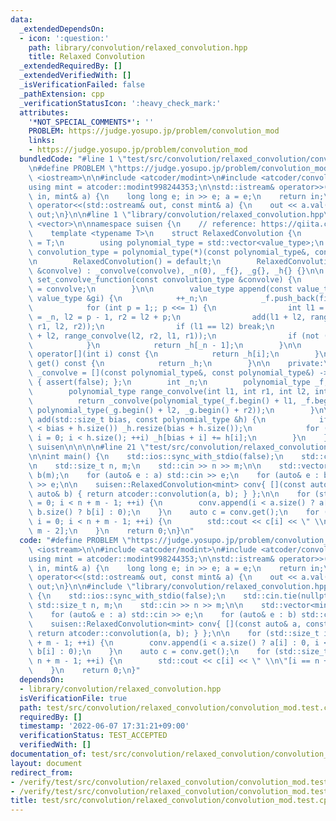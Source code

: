```yaml
---
data:
  _extendedDependsOn:
  - icon: ':question:'
    path: library/convolution/relaxed_convolution.hpp
    title: Relaxed Convolution
  _extendedRequiredBy: []
  _extendedVerifiedWith: []
  _isVerificationFailed: false
  _pathExtension: cpp
  _verificationStatusIcon: ':heavy_check_mark:'
  attributes:
    '*NOT_SPECIAL_COMMENTS*': ''
    PROBLEM: https://judge.yosupo.jp/problem/convolution_mod
    links:
    - https://judge.yosupo.jp/problem/convolution_mod
  bundledCode: "#line 1 \"test/src/convolution/relaxed_convolution/convolution_mod.test.cpp\"\
    \n#define PROBLEM \"https://judge.yosupo.jp/problem/convolution_mod\"\n\n#include\
    \ <iostream>\n\n#include <atcoder/modint>\n#include <atcoder/convolution>\n\n\
    using mint = atcoder::modint998244353;\n\nstd::istream& operator>>(std::istream&\
    \ in, mint& a) {\n    long long e; in >> e; a = e;\n    return in;\n}\n\nstd::ostream&\
    \ operator<<(std::ostream& out, const mint& a) {\n    out << a.val();\n    return\
    \ out;\n}\n\n#line 1 \"library/convolution/relaxed_convolution.hpp\"\n\n\n\n#include\
    \ <vector>\n\nnamespace suisen {\n    // reference: https://qiita.com/Kiri8128/items/1738d5403764a0e26b4c\n\
    \    template <typename T>\n    struct RelaxedConvolution {\n        using value_type\
    \ = T;\n        using polynomial_type = std::vector<value_type>;\n        using\
    \ convolution_type = polynomial_type(*)(const polynomial_type&, const polynomial_type&);\n\
    \n        RelaxedConvolution() = default;\n        RelaxedConvolution(const convolution_type\
    \ &convolve) : _convolve(convolve), _n(0), _f{}, _g{}, _h{} {}\n\n        void\
    \ set_convolve_function(const convolution_type &convolve) {\n            _convolve\
    \ = convolve;\n        }\n\n        value_type append(const value_type &fi, const\
    \ value_type &gi) {\n            ++_n;\n            _f.push_back(fi), _g.push_back(gi);\n\
    \            for (int p = 1;; p <<= 1) {\n                int l1 = _n - p, r1\
    \ = _n, l2 = p - 1, r2 = l2 + p;\n                add(l1 + l2, range_convolve(l1,\
    \ r1, l2, r2));\n                if (l1 == l2) break;\n                add(l1\
    \ + l2, range_convolve(l2, r2, l1, r1));\n                if (not (_n & p)) break;\n\
    \            }\n            return _h[_n - 1];\n        }\n\n        const value_type&\
    \ operator[](int i) const {\n            return _h[i];\n        }\n        polynomial_type\
    \ get() const {\n            return _h;\n        }\n\n    private:\n        convolution_type\
    \ _convolve = [](const polynomial_type&, const polynomial_type&) -> polynomial_type\
    \ { assert(false); };\n        int _n;\n        polynomial_type _f, _g, _h;\n\n\
    \        polynomial_type range_convolve(int l1, int r1, int l2, int r2) {\n  \
    \          return _convolve(polynomial_type(_f.begin() + l1, _f.begin() + r1),\
    \ polynomial_type(_g.begin() + l2, _g.begin() + r2));\n        }\n\n        void\
    \ add(std::size_t bias, const polynomial_type &h) {\n            if (_h.size()\
    \ < bias + h.size()) _h.resize(bias + h.size());\n            for (std::size_t\
    \ i = 0; i < h.size(); ++i) _h[bias + i] += h[i];\n        }\n    };\n} // namespace\
    \ suisen\n\n\n\n#line 21 \"test/src/convolution/relaxed_convolution/convolution_mod.test.cpp\"\
    \n\nint main() {\n    std::ios::sync_with_stdio(false);\n    std::cin.tie(nullptr);\n\
    \n    std::size_t n, m;\n    std::cin >> n >> m;\n\n    std::vector<mint> a(n),\
    \ b(m);\n    for (auto& e : a) std::cin >> e;\n    for (auto& e : b) std::cin\
    \ >> e;\n\n    suisen::RelaxedConvolution<mint> conv{ [](const auto& a, const\
    \ auto& b) { return atcoder::convolution(a, b); } };\n\n    for (std::size_t i\
    \ = 0; i < n + m - 1; ++i) {\n        conv.append(i < a.size() ? a[i] : 0, i <\
    \ b.size() ? b[i] : 0);\n    }\n    auto c = conv.get();\n    for (std::size_t\
    \ i = 0; i < n + m - 1; ++i) {\n        std::cout << c[i] << \" \\n\"[i == n +\
    \ m - 2];\n    }\n    return 0;\n}\n"
  code: "#define PROBLEM \"https://judge.yosupo.jp/problem/convolution_mod\"\n\n#include\
    \ <iostream>\n\n#include <atcoder/modint>\n#include <atcoder/convolution>\n\n\
    using mint = atcoder::modint998244353;\n\nstd::istream& operator>>(std::istream&\
    \ in, mint& a) {\n    long long e; in >> e; a = e;\n    return in;\n}\n\nstd::ostream&\
    \ operator<<(std::ostream& out, const mint& a) {\n    out << a.val();\n    return\
    \ out;\n}\n\n#include \"library/convolution/relaxed_convolution.hpp\"\n\nint main()\
    \ {\n    std::ios::sync_with_stdio(false);\n    std::cin.tie(nullptr);\n\n   \
    \ std::size_t n, m;\n    std::cin >> n >> m;\n\n    std::vector<mint> a(n), b(m);\n\
    \    for (auto& e : a) std::cin >> e;\n    for (auto& e : b) std::cin >> e;\n\n\
    \    suisen::RelaxedConvolution<mint> conv{ [](const auto& a, const auto& b) {\
    \ return atcoder::convolution(a, b); } };\n\n    for (std::size_t i = 0; i < n\
    \ + m - 1; ++i) {\n        conv.append(i < a.size() ? a[i] : 0, i < b.size() ?\
    \ b[i] : 0);\n    }\n    auto c = conv.get();\n    for (std::size_t i = 0; i <\
    \ n + m - 1; ++i) {\n        std::cout << c[i] << \" \\n\"[i == n + m - 2];\n\
    \    }\n    return 0;\n}"
  dependsOn:
  - library/convolution/relaxed_convolution.hpp
  isVerificationFile: true
  path: test/src/convolution/relaxed_convolution/convolution_mod.test.cpp
  requiredBy: []
  timestamp: '2022-06-07 17:31:21+09:00'
  verificationStatus: TEST_ACCEPTED
  verifiedWith: []
documentation_of: test/src/convolution/relaxed_convolution/convolution_mod.test.cpp
layout: document
redirect_from:
- /verify/test/src/convolution/relaxed_convolution/convolution_mod.test.cpp
- /verify/test/src/convolution/relaxed_convolution/convolution_mod.test.cpp.html
title: test/src/convolution/relaxed_convolution/convolution_mod.test.cpp
---
```

